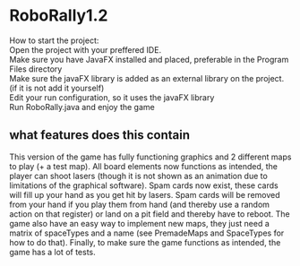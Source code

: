 # RoboRally1.2
How to start the project:  
Open the project with your preffered IDE.  
Make sure you have JavaFX installed and placed, preferable in the Program Files directory  
Make sure the javaFX library is added as an external library on the project. (if it is not add it yourself)  
Edit your run configuration, so it uses the javaFX library  
Run RoboRally.java and enjoy the game    

## what features does this contain  
This version of the game has fully functioning graphics and 2 different maps to play (+ a test map). 
All board elements now functions as intended, the player can shoot lasers (though it is not shown as an animation due to limitations of the graphical software).
Spam cards now exist, these cards will fill up your hand as you get hit by lasers.
Spam cards will be removed from your hand if you play them from hand (and thereby use a random action on that register) 
or land on a pit field and thereby have to reboot.
The game also have an easy way to implement new maps, they just need a matrix of spaceTypes and a name (see PremadeMaps and SpaceTypes for how to do that).
Finally, to make sure the game functions as intended, the game has a lot of tests.
